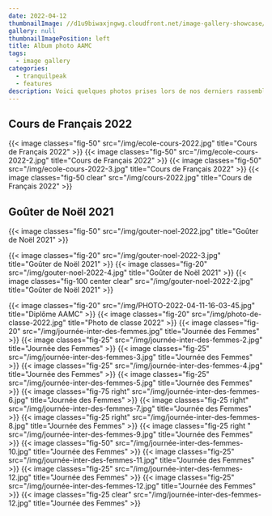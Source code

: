 ```yaml
---
date: 2022-04-12
thumbnailImage: //d1u9biwaxjngwg.cloudfront.net/image-gallery-showcase/city-140.jpg
gallery: null
thumbnailImagePosition: left
title: Album photo AAMC
tags:
  - image gallery
categories:
  - tranquilpeak
  - features
description: Voici quelques photos prises lors de nos derniers rassemblements.
---
```

## Cours de Français 2022



{{< image classes="fig-50" src="/img/ecole-cours-2022.jpg" title="Cours de Français 2022" >}} 
{{< image classes="fig-50" src="/img/ecole-cours-2022-2.jpg" title="Cours de Français 2022" >}}
{{< image classes="fig-50" src="/img/ecole-cours-2022-3.jpg" title="Cours de Français 2022" >}} 
{{< image classes="fig-50 clear" src="/img/cours-2022.jpg" title="Cours de Français 2022" >}}



## Goûter de Noël 2021


{{< image classes="fig-50" src="/img/gouter-noel-2022.jpg" title="Goûter de Noël 2021" >}}

{{< image classes="fig-20" src="/img/gouter-noel-2022-3.jpg" title="Goûter de Noël 2021" >}} 
{{< image classes="fig-20" src="/img/gouter-noel-2022-4.jpg" title="Goûter de Noël 2021" >}}
{{< image classes="fig-100 center clear" src="/img/gouter-noel-2022-2.jpg" title="Goûter de Noël 2021" >}}





{{< image classes="fig-20" src="/img/PHOTO-2022-04-11-16-03-45.jpg" title="Diplôme AAMC" >}} 
{{< image classes="fig-20" src="/img/photo-de-classe-2022.jpg" title="Photo de classe 2022" >}}
{{< image classes="fig-20" src="/img/journée-inter-des-femmes.jpg" title="Journée des Femmes" >}}
{{< image classes="fig-25" src="/img/journée-inter-des-femmes-2.jpg" title="Journée des Femmes" >}}
{{< image classes="fig-25" src="/img/journée-inter-des-femmes-3.jpg" title="Journée des Femmes" >}} 
{{< image classes="fig-25" src="/img/journée-inter-des-femmes-4.jpg" title="Journée des Femmes" >}}
{{< image classes="fig-25" src="/img/journée-inter-des-femmes-5.jpg" title="Journée des Femmes" >}}
{{< image classes="fig-75 right" src="/img/journée-inter-des-femmes-6.jpg" title="Journée des Femmes" >}} 
{{< image classes="fig-25 right" src="/img/journée-inter-des-femmes-7.jpg" title="Journée des Femmes" >}}
{{< image classes="fig-25 right" src="/img/journée-inter-des-femmes-8.jpg" title="Journée des Femmes" >}}
{{< image classes="fig-25 right " src="/img/journée-inter-des-femmes-9.jpg" title="Journée des Femmes" >}}
{{< image classes="fig-50" src="/img/journée-inter-des-femmes-10.jpg" title="Journée des Femmes" >}} 
{{< image classes="fig-25" src="/img/journée-inter-des-femmes-11.jpg" title="Journée des Femmes" >}}
{{< image classes="fig-25" src="/img/journée-inter-des-femmes-12.jpg" title="Journée des Femmes" >}} 
{{< image classes="fig-25" src="/img/journée-inter-des-femmes-12.jpg" title="Journée des Femmes" >}}
{{< image classes="fig-25 clear" src="/img/journée-inter-des-femmes-12.jpg" title="Journée des Femmes" >}}